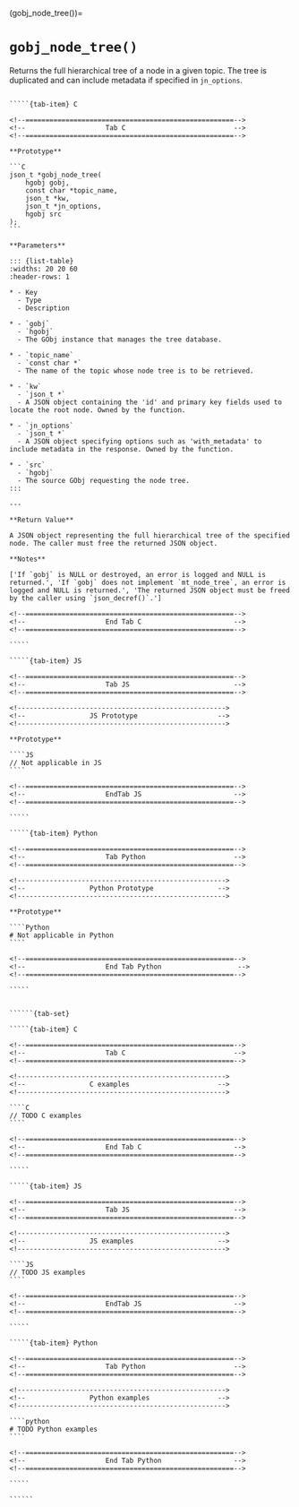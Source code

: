 <!-- ============================================================== -->
(gobj_node_tree())=
# `gobj_node_tree()`
<!-- ============================================================== -->

Returns the full hierarchical tree of a node in a given topic. The tree is duplicated and can include metadata if specified in `jn_options`.

<!------------------------------------------------------------>
<!--                    Prototypes                          -->
<!------------------------------------------------------------>

``````{tab-set}

`````{tab-item} C

<!--====================================================-->
<!--                    Tab C                           -->
<!--====================================================-->

**Prototype**

```C
json_t *gobj_node_tree(
    hgobj gobj,
    const char *topic_name,
    json_t *kw,
    json_t *jn_options,
    hgobj src
);
```

**Parameters**

::: {list-table}
:widths: 20 20 60
:header-rows: 1

* - Key
  - Type
  - Description

* - `gobj`
  - `hgobj`
  - The GObj instance that manages the tree database.

* - `topic_name`
  - `const char *`
  - The name of the topic whose node tree is to be retrieved.

* - `kw`
  - `json_t *`
  - A JSON object containing the 'id' and primary key fields used to locate the root node. Owned by the function.

* - `jn_options`
  - `json_t *`
  - A JSON object specifying options such as 'with_metadata' to include metadata in the response. Owned by the function.

* - `src`
  - `hgobj`
  - The source GObj requesting the node tree.
:::

---

**Return Value**

A JSON object representing the full hierarchical tree of the specified node. The caller must free the returned JSON object.

**Notes**

['If `gobj` is NULL or destroyed, an error is logged and NULL is returned.', 'If `gobj` does not implement `mt_node_tree`, an error is logged and NULL is returned.', 'The returned JSON object must be freed by the caller using `json_decref()`.']

<!--====================================================-->
<!--                    End Tab C                       -->
<!--====================================================-->

`````

`````{tab-item} JS

<!--====================================================-->
<!--                    Tab JS                          -->
<!--====================================================-->

<!---------------------------------------------------->
<!--                JS Prototype                    -->
<!---------------------------------------------------->

**Prototype**

````JS
// Not applicable in JS
````

<!--====================================================-->
<!--                    EndTab JS                       -->
<!--====================================================-->

`````

`````{tab-item} Python

<!--====================================================-->
<!--                    Tab Python                      -->
<!--====================================================-->

<!---------------------------------------------------->
<!--                Python Prototype                -->
<!---------------------------------------------------->

**Prototype**

````Python
# Not applicable in Python
````

<!--====================================================-->
<!--                    End Tab Python                   -->
<!--====================================================-->

`````

``````

<!------------------------------------------------------------>
<!--                    Examples                            -->
<!------------------------------------------------------------>

```````{dropdown} Examples

``````{tab-set}

`````{tab-item} C

<!--====================================================-->
<!--                    Tab C                           -->
<!--====================================================-->

<!---------------------------------------------------->
<!--                C examples                      -->
<!---------------------------------------------------->

````C
// TODO C examples
````

<!--====================================================-->
<!--                    End Tab C                       -->
<!--====================================================-->

`````

`````{tab-item} JS

<!--====================================================-->
<!--                    Tab JS                          -->
<!--====================================================-->

<!---------------------------------------------------->
<!--                JS examples                     -->
<!---------------------------------------------------->

````JS
// TODO JS examples
````

<!--====================================================-->
<!--                    EndTab JS                       -->
<!--====================================================-->

`````

`````{tab-item} Python

<!--====================================================-->
<!--                    Tab Python                      -->
<!--====================================================-->

<!---------------------------------------------------->
<!--                Python examples                 -->
<!---------------------------------------------------->

````python
# TODO Python examples
````

<!--====================================================-->
<!--                    End Tab Python                  -->
<!--====================================================-->

`````

``````

```````
